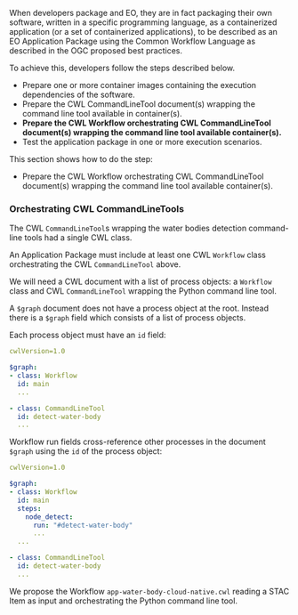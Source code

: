 When developers package and EO, they are in fact packaging their own software, written in a specific programming language, as a containerized application (or a set of containerized applications), to be described as an EO Application Package using the Common Workflow Language as described in the OGC proposed best practices.

To achieve this, developers follow the steps described below.

* Prepare one or more container images containing the execution dependencies of the software.
* Prepare the CWL CommandLineTool document(s) wrapping the command line tool available in container(s).
* **Prepare the CWL Workflow orchestrating CWL CommandLineTool document(s) wrapping the command line tool available container(s).**
* Test the application package in one or more execution scenarios.

This section shows how to do the step:

* Prepare the CWL Workflow orchestrating CWL CommandLineTool document(s) wrapping the command line tool available container(s).

### Orchestrating CWL CommandLineTools

The CWL `CommandLineTool`s wrapping the water bodies detection command-line tools had a single CWL class.

An Application Package must include at least one CWL `Workflow` class orchestrating the CWL `CommandLineTool` above.

We will need a CWL document with a list of process objects: a `Workflow` class and CWL `CommandLineTool` wrapping the Python command line tool. 

A `$graph` document does not have a process object at the root. Instead there is a `$graph` field which consists of a list of process objects.

Each process object must have an `id` field: 

```yaml
cwlVersion=1.0

$graph:
- class: Workflow
  id: main
  ...

- class: CommandLineTool
  id: detect-water-body
  ...
```

Workflow run fields cross-reference other processes in the document `$graph` using the `id` of the process object:

```yaml
cwlVersion=1.0

$graph:
- class: Workflow
  id: main
  steps:
    node_detect:
      run: "#detect-water-body"
      ...
  ...

- class: CommandLineTool
  id: detect-water-body
  ...
```

We propose the Workflow `app-water-body-cloud-native.cwl` reading a STAC Item as input and orchestrating the Python command line tool.